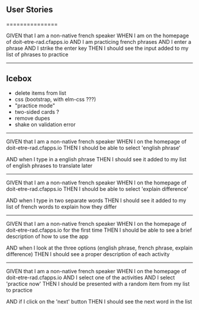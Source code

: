 ## User Stories
===============

GIVEN that I am a non-native french speaker
WHEN I am on the homepage of doit-etre-rad.cfapps.io
AND I am practicing french phrases
AND I enter a phrase
AND I strike the enter key
THEN I should see the input added to my list of phrases to practice

-----

Icebox
------

* delete items from list
* css (bootstrap, with elm-css ???)
* "practice mode"
* two-sided cards ?
* remove dupes
* shake on validation error

-----

GIVEN that I am a non-native french speaker
WHEN I on the homepage of doit-etre-rad.cfapps.io
THEN I should be able to select 'english phrase'

AND when I type in a english phrase
THEN I should see it added to my list of english phrases to translate later

-----

GIVEN that I am a non-native french speaker
WHEN I on the homepage of doit-etre-rad.cfapps.io
THEN I should be able to select 'explain difference'

AND when I type in two separate words
THEN I should see it added to my list of french words to explain how they differ

-----

GIVEN that I am a non-native french speaker
WHEN I on the homepage of doit-etre-rad.cfapps.io for the first time
THEN I should be able to see a brief description of how to use the app

AND when I look at the three options (english phrase, french phrase, explain difference)
THEN I should see a proper description of each activity

-----

GIVEN that I am a non-native french speaker
WHEN I on the homepage of doit-etre-rad.cfapps.io
AND I select one of the activities
AND I select 'practice now'
THEN I should be presented with a random item from my list to practice

AND if I click on the 'next' button
THEN I should see the next word in the list
